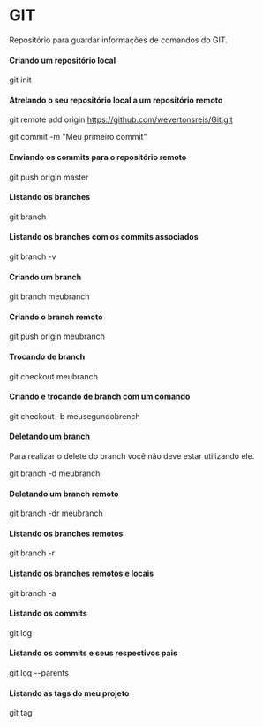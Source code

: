 # GIT
Repositório para guardar informações de comandos do GIT.

#### Criando um repositório local

git init

#### Atrelando o seu repositório local a um repositório remoto

git remote add origin https://github.com/wevertonsreis/Git.git

git commit -m "Meu primeiro commit"

#### Enviando os commits para o repositório remoto

git push origin master

#### Listando os branches

git branch

#### Listando os branches com os commits associados

git branch -v 

#### Criando um branch

git branch meubranch 

#### Criando o branch remoto

git push origin meubranch

#### Trocando de branch

git checkout meubranch

#### Criando e trocando de branch com um comando

git checkout -b meusegundobrench 

#### Deletando um branch

Para realizar o delete do branch você não deve estar utilizando ele.

git branch -d meubranch

#### Deletando um branch remoto

git branch -dr meubranch

#### Listando os branches remotos

git branch -r

#### Listando os branches remotos e locais

git branch -a

#### Listando os commits

git log

#### Listando os commits e seus respectivos pais

git log --parents

#### Listando as tags do meu projeto

git tag
